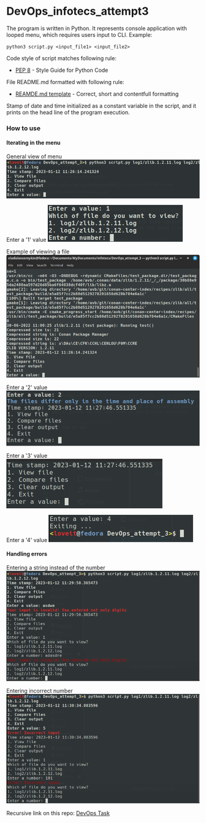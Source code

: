 # DevOps_infotecs_attempt3

The program is written in Python. It represents console application
with looped menu, which requires users input to CLI. Example:

```
python3 script.py <input_file1> <input_file2>
```

Code style of script matches following rule:

- [PEP 8](https://www.python.org/dev/peps/pep-0008/) - Style Guide for Python Code

File README.md formatted with following rule:

- [REAMDE.md template](https://gist.github.com/PurpleBooth/109311bb0361f32d87a2) - Correct, short and contentfull formatting

Stamp of date and time initialized as a constant variable in the script,
and it prints on the head line of the program execution.

### How to use

#### Iterating in the menu

General view of menu
![](img/general/1.png)

Enter a '1' value
![](img/general/2.png)

Example of viewing a file
![](img/general/3.png)

Enter a '2' value
![](img/general/4.png)

Enter a '3' value
![](img/general/5.png)

Enter a '4' value
![](img/general/6.png)

#### Handling errors

Entering a string instead of the number
![](img/checkings/1.png)

Entering incorrect number
![](img/checkings/2.png)

Recursive link on this repo:
[DevOps Task](https://github.com/ViNN280801/DevOps_infotecs_attempt3#how-to-use)
